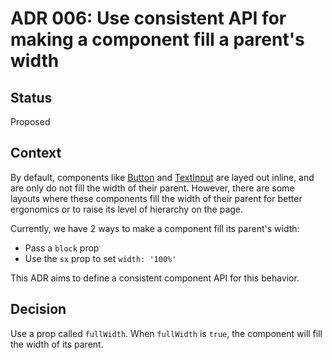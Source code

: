 # ADR 006: Use consistent API for making a component fill a parent's width

## Status

Proposed

## Context

By default, components like [Button](https://primer.style/react/Button) and [TextInput](https://primer.style/react/TextInput) are layed out inline, and are only do not fill the width of their parent. However, there are some layouts where these components fill the width of their parent for better ergonomics or to raise its level of hierarchy on the page.

Currently, we have 2 ways to make a component fill its parent's width:

- Pass a `block` prop
- Use the `sx` prop to set `width: '100%'`

This ADR aims to define a consistent component API for this behavior.

## Decision

Use a prop called `fullWidth`. When `fullWidth` is `true`, the component will fill the width of its parent.

